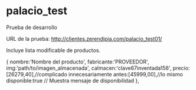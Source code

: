 # palacio_test
Prueba de desarrollo

URL de la prueba:
http://clientes.zerendipia.com/palacio_test01/

Incluye lista modificable de productos.

{
  nombre:'Nombre del producto',
  fabricante:'PROVEEDOR',
  img:'path/to/imagen_almacenada',
  calmacen:'clave67inventada156',
  precio:[26279,40],//complicado innecesariamente
  antes:[45999,00],//lo mismo
  disponible:true // Muestra mensaje de disponibilidad
},
